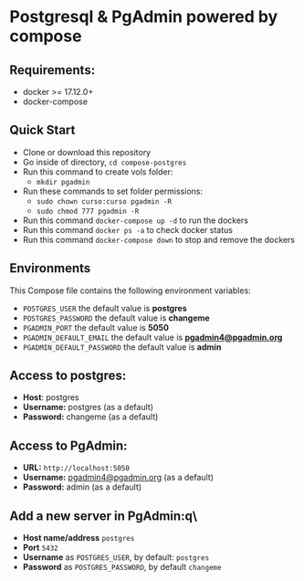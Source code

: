 # Postgresql & PgAdmin powered by compose

## Requirements:
* docker >= 17.12.0+
* docker-compose

## Quick Start
* Clone or download this repository
* Go inside of directory,  `cd compose-postgres`
* Run this command to create vols folder:
  * `mkdir pgadmin`
* Run these commands to set folder permissions:
   * `sudo chown curso:curso pgadmin -R`
   * `sudo chmod 777 pgadmin -R`
* Run this command `docker-compose up -d` to run the dockers
* Run this command `docker ps -a` to check docker status
* Run this command `docker-compose down` to stop and remove the dockers


## Environments
This Compose file contains the following environment variables:

* `POSTGRES_USER` the default value is **postgres**
* `POSTGRES_PASSWORD` the default value is **changeme**
* `PGADMIN_PORT` the default value is **5050**
* `PGADMIN_DEFAULT_EMAIL` the default value is **pgadmin4@pgadmin.org**
* `PGADMIN_DEFAULT_PASSWORD` the default value is **admin**

## Access to postgres:
* **Host**: postgres
* **Username:** postgres (as a default)
* **Password:** changeme (as a default)

## Access to PgAdmin:
* **URL:** `http://localhost:5050`
* **Username:** pgadmin4@pgadmin.org (as a default)
* **Password:** admin (as a default)

## Add a new server in PgAdmin:q\
* **Host name/address** `postgres`
* **Port** `5432`
* **Username** as `POSTGRES_USER`, by default: `postgres`
* **Password** as `POSTGRES_PASSWORD`, by default `changeme`
